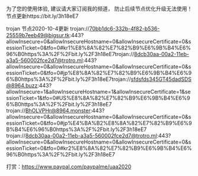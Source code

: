 为了您的使用体验, 建议请大家订阅我的频道， 防止后续节点优化升级无法使用！节点更新https://bit.ly/3h18eE7




trojan 节点2020-10-4更新
trojan://70bb1dc6-332b-4f82-b536-25559b7eeb49@bigsur.tk:443?allowInsecure=0&allowInsecureHostname=0&allowInsecureCertificate=0&sessionTicket=0&tfo=0#kr1%E8%8A%82%E7%82%B9%E6%9B%B4%E6%96%B0https%3A%2F%2Fbit.ly%2F3h18eE7trojan://8dcb30aa-00a2-11eb-a3a5-560002fce2d7@trotro.ml:443?allowInsecure=0&allowInsecureHostname=0&allowInsecureCertificate=0&sessionTicket=0&tfo=0#jp%E8%8A%82%E7%82%B9%E6%9B%B4%E6%96%B0https%3A%2F%2Fbit.ly%2F3h18eE7trojan://sfdsfds345GT45dadSDS@8964.buzz:443?allowInsecure=1&allowInsecureHostname=1&allowInsecureCertificate=1&sessionTicket=1&tfo=0#US%E8%8A%82%E7%82%B9%E6%9B%B4%E6%96%B0https%3A%2F%2Fbit.ly%2F3h18eE7
trojan://BhOLVPHr@8964.monster:443?allowInsecure=0&allowInsecureHostname=0&allowInsecureCertificate=0&sessionTicket=0&tfo=0#jp%E4%BA%B2%E8%8A%82%E7%82%B9%E6%9B%B4%E6%96%B0https%3A%2F%2Fbit.ly%2F3h18eE7
trojan://8dcb30aa-00a2-11eb-a3a5-560002fce2d7@trotro.ml:443?allowInsecure=0&allowInsecureHostname=0&allowInsecureCertificate=0&sessionTicket=0&tfo=0#kr2%E8%8A%82%E7%82%B9%E6%9B%B4%E6%96%B0https%3A%2F%2Fbit.ly%2F3h18eE7

打赏：https://www.paypal.com/paypalme/uaa2020
